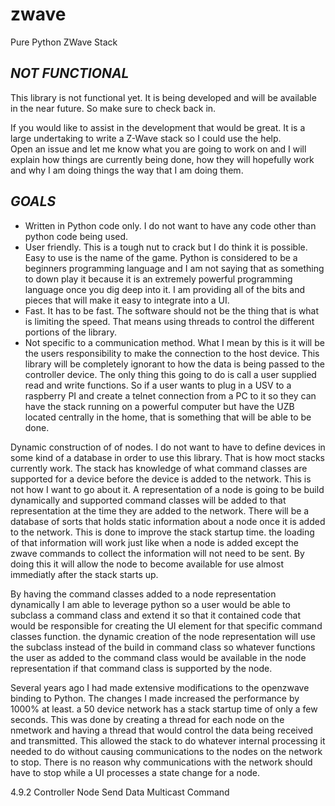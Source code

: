 # zwave
Pure Python ZWave Stack


***NOT FUNCTIONAL***
--------------------

This library is not functional yet. It is being developed and will be 
available in the near future. So make sure to check back in.

If you would like to assist in the development that would be great. 
It is a large undertaking to write a Z-Wave stack so I could use the help.  
Open an issue and let me know what you are going to work on and I will explain 
how things are currently being done, how they will hopefully work and why I am 
doing things the way that I am doing them. 


***GOALS***
---------

* Written in Python code only. 
  I do not want to have any code other than python code being used.
* User friendly. This is a tough nut to crack but I do think it is possible. 
  Easy to use is the name of the game. Python is considered to be a beginners 
  programming language and I am not saying that as something to down play it 
  because it is an extremely powerful programming language once you dig deep 
  into it. I am providing all of the bits and pieces that will make it easy 
  to integrate into a UI.
* Fast. It has to be fast. The software should not be the thing that is what 
  is limiting the speed. That means using threads to control the different 
  portions of the library.
* Not specific to a communication method. What I mean by this is it will be the 
  users responsibility to make the connection to the host device.
  This library will be completely ignorant to how the data is being passed to 
  the controller device. The only thing this going to do is call a user supplied 
  read and write functions. So if a user wants to plug in a USV to a raspberry PI
  and create a telnet connection from a PC to it so they can have the stack 
  running on a powerful computer but have the UZB located centrally in the home, 
  that is something that will be able to be done.


Dynamic construction of of nodes. I do not want to have to define devices in 
some kind of a database in order to use this library. That is how moct stacks 
currently work. The stack has knowledge of what command classes are supported 
for a device before the device is added to the network. This is not how I want 
to go about it. A representation of a node is going to be build dynamically 
and supported command classes will be added to that representation at the 
time they are added to the network. There will be a database of sorts that 
holds static information about a node once it is added to the network. 
This is done to improve the stack startup time. the loading of that information
will work just like when a node is added except the zwave commands to collect 
the information will not need to be sent. By doing this it will allow the node 
to become available for use almost immediatly after the stack starts up. 

By having the command classes added to a node representation dynamically 
I am able to leverage python so a user would be able to subclass a command class 
and extend it so that it contained code that would be responsible for creating 
the UI element for that specific command classes function. the dynamic creation 
of the node representation will use the subclass instead of the build in command 
class so whatever functions the user as added to the command class would be 
available in the node representation if that command class is supported by the 
node. 

Several years ago I had made extensive modifications to the openzwave binding 
to Python. The changes I made increased the performance by 1000% at least. a 50 
device network has a stack startup time of only a few seconds. This was done by 
creating a thread for each node on the nmetwork and having a thread that would 
control the data being received and transmitted. This allowed the stack to do 
whatever internal processing it needed to do without causing communications to 
the nodes on the network to stop. There is no reason why communications with 
the network should have to stop while a UI processes a state change for a node.


4.9.2 Controller Node Send Data Multicast Command